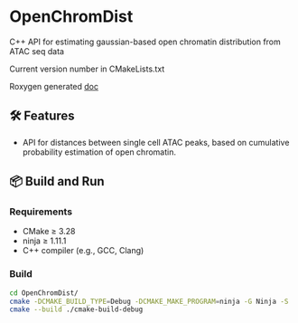 # OpenChromDist

C++ API for estimating gaussian-based open chromatin distribution 
from ATAC seq data

Current version number in CMakeLists.txt

Roxygen generated [doc](https://gautierstoll.github.io/OpenChromDist/index.html)

## 🛠 Features

- API for distances between single cell ATAC peaks, based on cumulative probability estimation of open chromatin.


## 📦 Build and Run

### Requirements

- CMake ≥ 3.28
- ninja ≥ 1.11.1
- C++ compiler (e.g., GCC, Clang)

### Build



```bash
cd OpenChromDist/
cmake -DCMAKE_BUILD_TYPE=Debug -DCMAKE_MAKE_PROGRAM=ninja -G Ninja -S . -B ./cmake-build-debug
cmake --build ./cmake-build-debug
